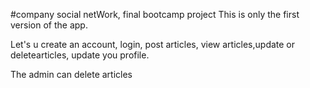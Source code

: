 #company social netWork, final bootcamp project
This is only the first version of the app.

Let's u create an account, login, post articles, view articles,update or deletearticles, update you profile.

The admin can delete articles
